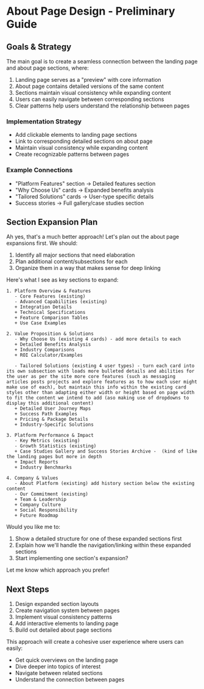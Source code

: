 # About Page Design - Preliminary Guide

## Goals & Strategy

The main goal is to create a seamless connection between the landing page and about page sections, where:

1. Landing page serves as a "preview" with core information
2. About page contains detailed versions of the same content
3. Sections maintain visual consistency while expanding content
4. Users can easily navigate between corresponding sections
5. Clear patterns help users understand the relationship between pages

### Implementation Strategy
- Add clickable elements to landing page sections
- Link to corresponding detailed sections on about page
- Maintain visual consistency while expanding content
- Create recognizable patterns between pages

### Example Connections
- "Platform Features" section → Detailed features section
- "Why Choose Us" cards → Expanded benefits analysis
- "Tailored Solutions" cards → User-type specific details
- Success stories → Full gallery/case studies section

## Section Expansion Plan



Ah yes, that's a much better approach! Let's plan out the about page expansions first. We should:

1. Identify all major sections that need elaboration
2. Plan additional content/subsections for each
3. Organize them in a way that makes sense for deep linking

Here's what I see as key sections to expand:

```
1. Platform Overview & Features
   - Core Features (existing)
   - Advanced Capabilities (existing)
   + Integration Details
   + Technical Specifications
   + Feature Comparison Tables
   + Use Case Examples

2. Value Proposition & Solutions
   - Why Choose Us (existing 4 cards) - add more details to each
   + Detailed Benefits Analysis
   + Industry Comparisons
   + ROI Calculator/Examples
   
   - Tailored Solutions (existing 4 user types) - turn each card into its own subsection with loads more bulleted details and abilities for the user as per the site more core features (such as messaging articles posts projects and explore features as to how each user might make use of each), but maintain this info within the existing card styles other than adapting either width or height based on page width to fit the content we intend to add (aso making use of dropdowns to display this additional content)
   + Detailed User Journey Maps
   + Success Path Examples
   + Pricing & Package Details
   + Industry-Specific Solutions

3. Platform Performance & Impact
   - Key Metrics (existing)
   - Growth Statistics (existing)
   + Case Studies Gallery and Success Stories Archive -  (kind of like the landing pages but more in depth 
   + Impact Reports
   + Industry Benchmarks

4. Company & Values
   - About Platform (existing) add history section below the existing content 
   - Our Commitment (existing)
   + Team & Leadership
   + Company Culture
   + Social Responsibility
   + Future Roadmap
```

Would you like me to:
1. Show a detailed structure for one of these expanded sections first
2. Explain how we'll handle the navigation/linking within these expanded sections
3. Start implementing one section's expansion?

Let me know which approach you prefer!


## Next Steps
1. Design expanded section layouts
2. Create navigation system between pages
3. Implement visual consistency patterns
4. Add interactive elements to landing page
5. Build out detailed about page sections

This approach will create a cohesive user experience where users can easily:
- Get quick overviews on the landing page
- Dive deeper into topics of interest
- Navigate between related sections
- Understand the connection between pages 